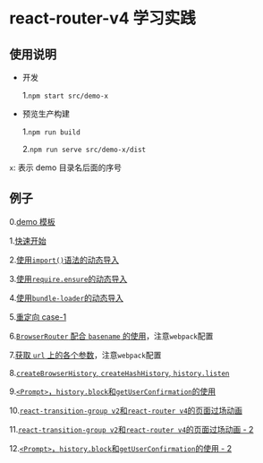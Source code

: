 # react-router-v4 学习实践

## 使用说明

* 开发

  1.`npm start src/demo-x`

* 预览生产构建

  1.`npm run build`

  2.`npm run serve src/demo-x/dist`

`x`: 表示 demo 目录名后面的序号

## 例子

0.[demo 模板](./src/demo-0)

1.[快速开始](./src/demo-1)

2.[使用`import()`语法的动态导入](./src/demo-2)

3.[使用`require.ensure`的动态导入](./src/demo-3)

4.[使用`bundle-loader`的动态导入](./src/demo-4)

5.[重定向 case-1](./src/demo-5)

6.[`BrowserRouter` 配合 `basename` 的使用](./src/demo-6)，注意`webpack`配置

7.[获取 `url` 上的各个参数](./src/demo-7)，注意`webpack`配置

8.[`createBrowserHistory`, `createHashHistory`, `history.listen`](./src/demo-8)

9.[`<Prompt>`，`history.block`和`getUserConfirmation`的使用](./src/demo-9)

10.[`react-transition-group v2`和`react-router v4`的页面过场动画](./src/demo-10)

11.[`react-transition-group v2`和`react-router v4`的页面过场动画 - 2](./src/demo-10)

12.[`<Prompt>`，`history.block`和`getUserConfirmation`的使用 - 2](./src/demo-12)
